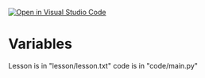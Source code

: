 [![Open in Visual Studio Code](https://classroom.github.com/assets/open-in-vscode-f059dc9a6f8d3a56e377f745f24479a46679e63a5d9fe6f495e02850cd0d8118.svg)](https://classroom.github.com/online_ide?assignment_repo_id=7417184&assignment_repo_type=AssignmentRepo)
# Variables
Lesson is in "lesson/lesson.txt"
code is in "code/main.py"

